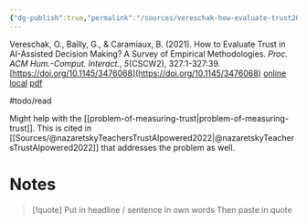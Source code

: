 ```yaml
---
{"dg-publish":true,"permalink":"/sources/vereschak-how-evaluate-trust2021/","title":"How to Evaluate Trust in AI-Assisted Decision Making? A Survey of Empirical Methodologies","tags":["📖"]}
---
```



Vereschak, O., Bailly, G., & Caramiaux, B. (2021). How to Evaluate Trust in AI-Assisted Decision Making? A Survey of Empirical Methodologies. _Proc. ACM Hum.-Comput. Interact._, _5_(CSCW2), 327:1-327:39. [https://doi.org/10.1145/3476068](https://doi.org/10.1145/3476068)
[online](http://zotero.org/users/5872672/items/GGGXBCSP) [local](zotero://select/library/items/GGGXBCSP) [pdf](file:///Users/14055622/Zotero/storage/7I5HSYF8/Vereschak%20et%20al.%20-%202021%20-%20How%20to%20Evaluate%20Trust%20in%20AI-Assisted%20Decision%20Maki.pdf)

#todo/read 

Might help with the [[problem-of-measuring-trust\|problem-of-measuring-trust]]. This is cited in [[Sources/@nazaretskyTeachersTrustAIpowered2022\|@nazaretskyTeachersTrustAIpowered2022]] that addresses the problem as well. 



# Notes

> [!quote] Put in headline / sentence in own words
> Then paste in quote